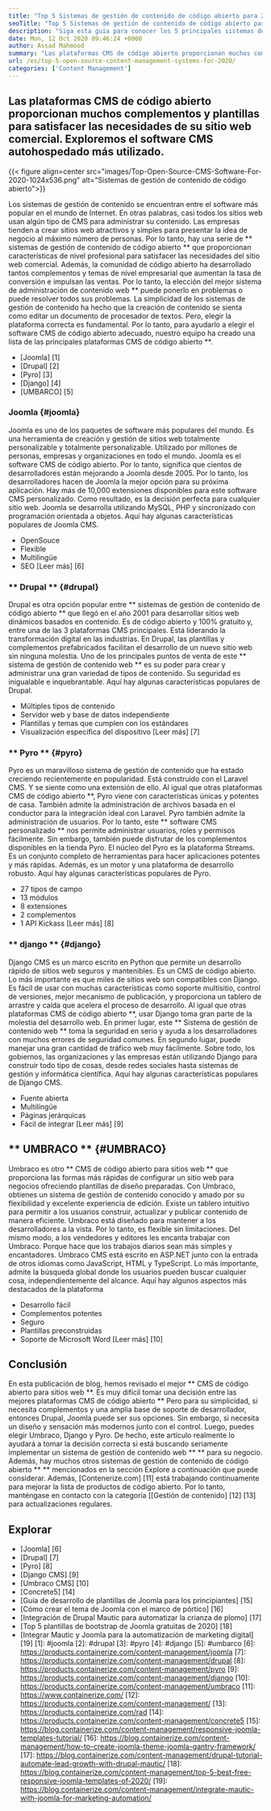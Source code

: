 ```yaml
---
title: "Top 5 Sistemas de gestión de contenido de código abierto para 2020" 
seoTitle: "Top 5 Sistemas de gestión de contenido de código abierto para 2020" 
description: "Siga esta guía para conocer los 5 principales sistemas de administración de contenido de código abierto que se utilizan para administrar el contenido web con control completo y transparencia." 
date: Mon, 12 Oct 2020 09:46:24 +0000
author: Assad Mahmood
summary: "Las plataformas CMS de código abierto proporcionan muchos complementos y plantillas para satisfacer las necesidades de su sitio web comercial. Exploremos el software CMS autohospedado más utilizado." 
url: /es/top-5-open-source-content-management-systems-for-2020/
categories: ['Content Management']
---
```


## Las plataformas CMS de código abierto proporcionan muchos complementos y plantillas para satisfacer las necesidades de su sitio web comercial. Exploremos el software CMS autohospedado más utilizado.

{{< figure align=center src="images/Top-Open-Source-CMS-Software-For-2020-1024x536.png" alt="Sistemas de gestión de contenido de código abierto">}}

Los sistemas de gestión de contenido se encuentran entre el software más popular en el mundo de Internet. En otras palabras, casi todos los sitios web usan algún tipo de CMS para administrar su contenido. Las empresas tienden a crear sitios web atractivos y simples para presentar la idea de negocio al máximo número de personas. Por lo tanto, hay una serie de ** sistemas de gestión de contenido de código abierto ** que proporcionan características de nivel profesional para satisfacer las necesidades del sitio web comercial. Además, la comunidad de código abierto ha desarrollado tantos complementos y temas de nivel empresarial que aumentan la tasa de conversión e impulsan las ventas. Por lo tanto, la elección del mejor sistema de administración de contenido web ** puede ponerlo en problemas o puede resolver todos sus problemas.
La simplicidad de los sistemas de gestión de contenido ha hecho que la creación de contenido se sienta como editar un documento de procesador de textos. Pero, elegir la plataforma correcta es fundamental. Por lo tanto, para ayudarlo a elegir el software CMS de código abierto adecuado, nuestro equipo ha creado una lista de las principales plataformas CMS de código abierto **.
  * [Joomla] [1]
  * [Drupal] [2]
  * [Pyro] [3]
  * [Django] [4]
  * [UMBARCO] [5]

### Joomla {#joomla}
Joomla es uno de los paquetes de software más populares del mundo. Es una herramienta de creación y gestión de sitios web totalmente personalizable y totalmente personalizable. Utilizado por millones de personas, empresas y organizaciones en todo el mundo.
Joomla es el software CMS de código abierto. Por lo tanto, significa que cientos de desarrolladores están mejorando a Joomla desde 2005. Por lo tanto, los desarrolladores hacen de Joomla la mejor opción para su próxima aplicación. Hay más de 10,000 extensiones disponibles para este software CMS personalizado. Como resultado, es la decisión perfecta para cualquier sitio web. Joomla se desarrolla utilizando MySQL, PHP y sincronizado con programación orientada a objetos.
Aquí hay algunas características populares de Joomla CMS.
  * OpenSouce
  * Flexible
  * Multilingüe
  * SEO
    [Leer más] [6]

### ** Drupal ** {#drupal}
Drupal es otra opción popular entre ** sistemas de gestión de contenido de código abierto ** que llegó en el año 2001 para desarrollar sitios web dinámicos basados ​​en contenido. Es de código abierto y 100% gratuito y, entre una de las 3 plataformas CMS principales. Está liderando la transformación digital en las industrias.
En Drupal, las plantillas y complementos prefabricados facilitan el desarrollo de un nuevo sitio web sin ninguna molestia. Uno de los principales puntos de venta de este ** sistema de gestión de contenido web ** es su poder para crear y administrar una gran variedad de tipos de contenido. Su seguridad es inigualable e inquebrantable.
Aquí hay algunas características populares de Drupal.
  * Múltiples tipos de contenido
  * Servidor web y base de datos independiente
  * Plantillas y temas que cumplen con los estándares
  * Visualización específica del dispositivo
    [Leer más] [7]

### ** Pyro ** {#pyro}
Pyro es un maravilloso sistema de gestión de contenido que ha estado creciendo recientemente en popularidad. Está construido con el Laravel CMS. Y se siente como una extensión de ello. Al igual que otras plataformas CMS de código abierto **, Pyro viene con características únicas y potentes de casa. También admite la administración de archivos basada en el conductor para la integración ideal con Laravel.
Pyro también admite la administración de usuarios. Por lo tanto, este ** software CMS personalizado ** nos permite administrar usuarios, roles y permisos fácilmente. Sin embargo, también puede disfrutar de los complementos disponibles en la tienda Pyro.
El núcleo del Pyro es la plataforma Streams. Es un conjunto completo de herramientas para hacer aplicaciones potentes y más rápidas. Además, es un motor y una plataforma de desarrollo robusto.
Aquí hay algunas características populares de Pyro.
  * 27 tipos de campo
  * 13 módulos
  * 8 extensiones
  * 2 complementos
  * 1 API Kickass
    [Leer más] [8]

### ** django ** {#django}
Django CMS es un marco escrito en Python que permite un desarrollo rápido de sitios web seguros y mantenibles. Es un CMS de código abierto. Lo más importante es que miles de sitios web son compatibles con Django. Es fácil de usar con muchas características como soporte multisitio, control de versiones, mejor mecanismo de publicación, y proporciona un tablero de arrastre y caída que acelera el proceso de desarrollo.
Al igual que otras plataformas CMS de código abierto **, usar Django toma gran parte de la molestia del desarrollo web. En primer lugar, este ** Sistema de gestión de contenido web ** toma la seguridad en serio y ayuda a los desarrolladores con muchos errores de seguridad comunes. En segundo lugar, puede manejar una gran cantidad de tráfico web muy fácilmente. Sobre todo, los gobiernos, las organizaciones y las empresas están utilizando Django para construir todo tipo de cosas, desde redes sociales hasta sistemas de gestión y informática científica.
Aquí hay algunas características populares de Django CMS.
  * Fuente abierta
  * Multilingüe
  * Páginas jerárquicas
  * Fácil de integrar
    [Leer más] [9]

## ** UMBRACO ** {#UMBRACO}
Umbraco es otro ** CMS de código abierto para sitios web ** que proporciona las formas más rápidas de configurar un sitio web para negocios ofreciendo plantillas de diseño preparadas. Con Umbraco, obtienes un sistema de gestión de contenido conocido y amado por su flexibilidad y excelente experiencia de edición. Existe un tablero intuitivo para permitir a los usuarios construir, actualizar y publicar contenido de manera eficiente.
Umbraco está diseñado para mantener a los desarrolladores a la vista. Por lo tanto, es flexible sin limitaciones. Del mismo modo, a los vendedores y editores les encanta trabajar con Umbraco. Porque hace que los trabajos diarios sean más simples y encantadores.
Umbraco CMS está escrito en ASP.NET junto con la entrada de otros idiomas como JavaScript, HTML y TypeScript. Lo más importante, admite la búsqueda global donde los usuarios pueden buscar cualquier cosa, independientemente del alcance.
Aquí hay algunos aspectos más destacados de la plataforma
  * Desarrollo fácil
  * Complementos potentes
  * Seguro
  * Plantillas preconstruidas
  * Soporte de Microsoft Word
    [Leer más] [10]

## Conclusión
En esta publicación de blog, hemos revisado el mejor ** CMS de código abierto para sitios web **. Es muy difícil tomar una decisión entre las mejores plataformas CMS de código abierto ** Pero para su simplicidad, si necesita complementos y una amplia base de soporte de desarrollador, entonces Drupal, Joomla puede ser sus opciones. Sin embargo, si necesita un diseño y sensación más modernos junto con el control. Luego, puedes elegir Umbraco, Django y Pyro. De hecho, este artículo realmente lo ayudará a tomar la decisión correcta si está buscando seriamente implementar un sistema de gestión de contenido web ** ** para su negocio. Además, hay muchos otros sistemas de gestión de contenido de código abierto ** ** mencionados en la sección Explore a continuación que puede considerar.
Además, [Contenerize.com] [11] está trabajando continuamente para mejorar la lista de productos de código abierto. Por lo tanto, manténgase en contacto con la categoría [[Gestión de contenido] [12] [13] para actualizaciones regulares.

## Explorar
  * [Joomla] [6]
  * [Drupal] [7]
  * [Pyro] [8]
  * [Django CMS] [9]
  * [Umbraco CMS] [10]
  * [Concrete5] [14]
  * [Guía de desarrollo de plantillas de Joomla para los principiantes] [15]
  * [Cómo crear el tema de Joomla con el marco de pórtico] [16]
  * [Integración de Drupal Mautic para automatizar la crianza de plomo] [17]
  * [Top 5 plantillas de bootstrap de Joomla gratuitas de 2020] [18]
  * [Integrar Mautic y Joomla para la automatización de marketing digital] [19]
[1]: #joomla
[2]: #drupal
[3]: #pyro
[4]: #django
[5]: #umbarco
[6]: https://products.containerize.com/content-management/joomla
[7]: https://products.containerize.com/content-management/drupal
[8]: https://products.containerize.com/content-management/pyro
[9]: https://products.containerize.com/content-management/django
[10]: https://products.containerize.com/content-management/umbraco
[11]: https://www.containerize.com/
[12]: https://products.containerize.com/content-management/
[13]: https://products.containerize.com/rad
[14]: https://products.containerize.com/content-management/concrete5
[15]: https://blog.containerize.com/content-management/responsive-joomla-templates-tutorial/
[16]: https://blog.containerize.com/content-management/how-to-create-joomla-theme-joomla-gantry-framework/
[17]: https://blog.containerize.com/content-management/drupal-tutorial-automate-lead-growth-with-drupal-mautic/
[18]: https://blog.containerize.com/content-management/top-5-best-free-responsive-joomla-templates-of-2020/
[19]: https://blog.containerize.com/content-management/integrate-mautic-with-joomla-for-marketing-automation/

